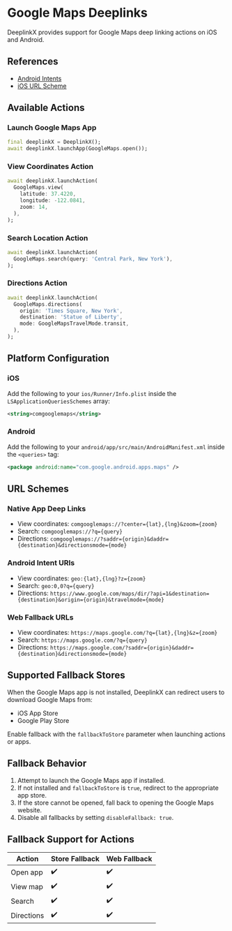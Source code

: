 # Google Maps Deeplinks

DeeplinkX provides support for Google Maps deep linking actions on iOS and Android.

## References

- [Android Intents](https://developer.android.com/guide/components/google-maps-intents)
- [iOS URL Scheme](https://developers.google.com/maps/documentation/urls/ios-urlscheme)

## Available Actions

### Launch Google Maps App
```dart
final deeplinkX = DeeplinkX();
await deeplinkX.launchApp(GoogleMaps.open());
```

### View Coordinates Action
```dart
await deeplinkX.launchAction(
  GoogleMaps.view(
    latitude: 37.4220,
    longitude: -122.0841,
    zoom: 14,
  ),
);
```

### Search Location Action
```dart
await deeplinkX.launchAction(
  GoogleMaps.search(query: 'Central Park, New York'),
);
```

### Directions Action
```dart
await deeplinkX.launchAction(
  GoogleMaps.directions(
    origin: 'Times Square, New York',
    destination: 'Statue of Liberty',
    mode: GoogleMapsTravelMode.transit,
  ),
);
```

## Platform Configuration

### iOS
Add the following to your `ios/Runner/Info.plist` inside the `LSApplicationQueriesSchemes` array:
```xml
<string>comgooglemaps</string>
```

### Android
Add the following to your `android/app/src/main/AndroidManifest.xml` inside the `<queries>` tag:
```xml
<package android:name="com.google.android.apps.maps" />
```

## URL Schemes

### Native App Deep Links
- View coordinates: `comgooglemaps://?center={lat},{lng}&zoom={zoom}`
- Search: `comgooglemaps://?q={query}`
- Directions: `comgooglemaps://?saddr={origin}&daddr={destination}&directionsmode={mode}`

### Android Intent URIs
- View coordinates: `geo:{lat},{lng}?z={zoom}`
- Search: `geo:0,0?q={query}`
- Directions: `https://www.google.com/maps/dir/?api=1&destination={destination}&origin={origin}&travelmode={mode}`

### Web Fallback URLs
- View coordinates: `https://maps.google.com/?q={lat},{lng}&z={zoom}`
- Search: `https://maps.google.com/?q={query}`
- Directions: `https://maps.google.com/?saddr={origin}&daddr={destination}&directionsmode={mode}`

## Supported Fallback Stores
When the Google Maps app is not installed, DeeplinkX can redirect users to download Google Maps from:

- iOS App Store
- Google Play Store

Enable fallback with the `fallbackToStore` parameter when launching actions or apps.

## Fallback Behavior

1. Attempt to launch the Google Maps app if installed.
2. If not installed and `fallbackToStore` is `true`, redirect to the appropriate app store.
3. If the store cannot be opened, fall back to opening the Google Maps website.
4. Disable all fallbacks by setting `disableFallback: true`.

## Fallback Support for Actions

| Action        | Store Fallback | Web Fallback |
| ------------- | -------------- | ------------ |
| Open app      | ✔️ | ✔️ |
| View map      | ✔️ | ✔️ |
| Search        | ✔️ | ✔️ |
| Directions    | ✔️ | ✔️ |

